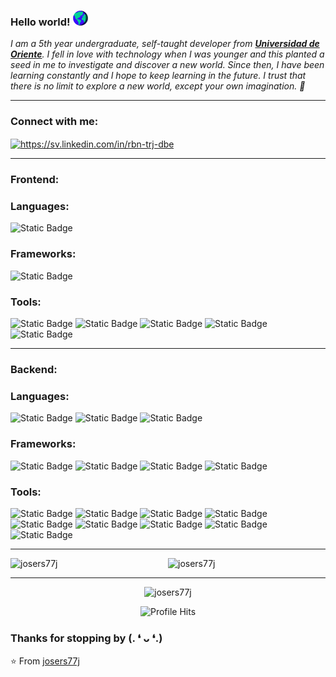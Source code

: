 ### Hello world!&nbsp;<img src="https://github.com/josers77j/josers77j/blob/main/assets/world.gif" width="24px">
<em>I am a 5th year undergraduate, self-taught developer from <a href="https://www.univo.edu.sv/"><b>Universidad de Oriente</b></a>. I fell in love with technology when I was younger and this planted a seed in me to investigate and discover a new world. Since then, I have been learning constantly and I hope to keep learning in the future. I trust that there is no limit to explore a new world, except your own imagination. 🚀</em>
<br/>


---

<h3 align="left">Connect with me:</h3>
<p align="left">
  <a href="https://sv.linkedin.com/in/rbn-trj-dbe" target="blank">
    <img align="center" src="https://raw.githubusercontent.com/rahuldkjain/github-profile-readme-generator/master/src/images/icons/Social/linked-in-alt.svg" alt="https://sv.linkedin.com/in/rbn-trj-dbe" height="30" width="40" />
  </a>
</p>

---
### Frontend:
### Languages:
![Static Badge](https://img.shields.io/badge/JavaScript%20-%20?style=for-the-badge&logo=JavaScript&labelColor=%23000&color=%23F7DF1E)
### Frameworks:
![Static Badge](https://img.shields.io/badge/REACT%20-%20?style=for-the-badge&logo=react&labelColor=%23000&color=%2361DAFB)
### Tools:
![Static Badge](https://img.shields.io/badge/NODE%20-%20NODE?style=for-the-badge&logo=nodedotjs&labelColor=%23000&color=%23339933)
![Static Badge](https://img.shields.io/badge/BOOTSTRAP%20-%20?style=for-the-badge&logo=bootstrap&labelColor=%23000&color=%237952B3)
![Static Badge](https://img.shields.io/badge/CSS3%20-%20?style=for-the-badge&logo=css3&labelColor=%23000&color=%231572B6)
![Static Badge](https://img.shields.io/badge/HTML5%20-%20?style=for-the-badge&logo=html5&labelColor=%23000&color=%23E34F26)
![Static Badge](https://img.shields.io/badge/POSTMAN%20-%20?style=for-the-badge&logo=postman&labelColor=%23000&color=%23FF6C37)

---

### Backend:
### Languages:
![Static Badge](https://img.shields.io/badge/TYPESCRIPT%20-%20?style=for-the-badge&logo=TYPESCRIPT&labelColor=%23000&color=%233178C6)
![Static Badge](https://img.shields.io/badge/PHP%20-%20?style=for-the-badge&logo=PHP&labelColor=%23000&color=%23777BB4)
![Static Badge](https://img.shields.io/badge/JAVA%20-%20?style=for-the-badge&logo=buymeacoffee&labelColor=%23000&color=%23f09323)
### Frameworks:
![Static Badge](https://img.shields.io/badge/EXPRESSJS%20-%20?style=for-the-badge&logo=express&labelColor=%23000&color=%23000000)
![Static Badge](https://img.shields.io/badge/NESTJS%20-%20?style=for-the-badge&logo=nestjs&labelColor=%23000&color=%23E0234E)
![Static Badge](https://img.shields.io/badge/SPRING%20BOOT%20-%20?style=for-the-badge&logo=springboot&labelColor=%23000&color=%236DB33F)
![Static Badge](https://img.shields.io/badge/LARAVEL%20-%20?style=for-the-badge&logo=laravel&labelColor=%23000&color=%23FF2D20)

### Tools:
![Static Badge](https://img.shields.io/badge/NODE%20-%20NODE?style=for-the-badge&logo=nodedotjs&labelColor=%23000&color=%23339933)
![Static Badge](https://img.shields.io/badge/AWS%20-%20?style=for-the-badge&logo=amazonaws&labelColor=%23000&color=%23232F3E)
![Static Badge](https://img.shields.io/badge/DOCKER%20-%20?style=for-the-badge&logo=docker&labelColor=%23000&color=%232496ED)
![Static Badge](https://img.shields.io/badge/GIT%20-%20?style=for-the-badge&logo=git&labelColor=%23000&color=%23F05032)
![Static Badge](https://img.shields.io/badge/GITHUB%20-%20?style=for-the-badge&logo=github&labelColor=%23000&color=%23181717)
![Static Badge](https://img.shields.io/badge/LINUX%20-%20?style=for-the-badge&logo=linux&labelColor=%23000&color=%23FCC624)
![Static Badge](https://img.shields.io/badge/MARIADB%20-%20?style=for-the-badge&logo=mariadb&labelColor=%23000&color=%23003545)
![Static Badge](https://img.shields.io/badge/MYSQL%20-%20?style=for-the-badge&logo=mysql&labelColor=%23000&color=%234479A1)
![Static Badge](https://img.shields.io/badge/JWT%20-%20jet?style=for-the-badge&logo=jsonwebtokens&labelColor=%23000000&color=%23000000)


---

<p align="left">
  <img align="left" src="https://github-readme-stats.vercel.app/api/top-langs?username=josers77j&show_icons=true&locale=en&layout=compact" alt="josers77j" />
</p>

<p align="center">
  <img src="https://github-readme-stats.vercel.app/api?username=josers77j&show_icons=true&locale=en" alt="josers77j" />
</p>

---

<p align="center">
  <img src="https://github-readme-streak-stats.herokuapp.com/?user=josers77j&" alt="josers77j" />
</p>

<p align="center"><img alt="Profile Hits" src="https://hits.seeyoufarm.com/api/count/incr/badge.svg?url=https%3A%2F%2Fgithub.com%2Frajput2107%2F" /></p>

### Thanks for stopping by (. ❛ ᴗ ❛.)<br/>

⭐️ From [josers77j](https://github.com/josers77j)

